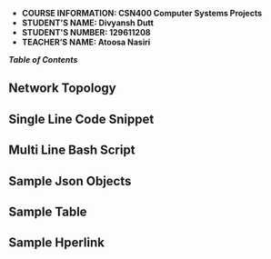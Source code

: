 - **COURSE INFORMATION: CSN400 Computer Systems Projects**
- **STUDENT’S NAME: Divyansh Dutt** 
- **STUDENT'S NUMBER: 129611208**
- **TEACHER’S NAME:  Atoosa Nasiri**

***Table of Contents***

## Network Topology
## Single Line Code Snippet
## Multi Line Bash Script
## Sample Json Objects
## Sample Table
## Sample Hperlink
